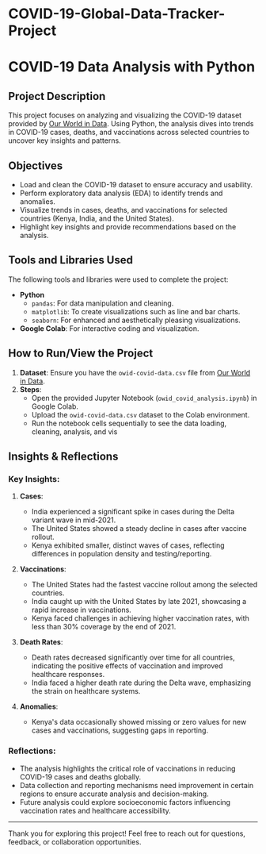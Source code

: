 # COVID-19-Global-Data-Tracker-Project
# COVID-19 Data Analysis with Python

## Project Description
This project focuses on analyzing and visualizing the COVID-19 dataset provided by [Our World in Data](https://ourworldindata.org/covid-data). Using Python, the analysis dives into trends in COVID-19 cases, deaths, and vaccinations across selected countries to uncover key insights and patterns.

## Objectives
- Load and clean the COVID-19 dataset to ensure accuracy and usability.
- Perform exploratory data analysis (EDA) to identify trends and anomalies.
- Visualize trends in cases, deaths, and vaccinations for selected countries (Kenya, India, and the United States).
- Highlight key insights and provide recommendations based on the analysis.

## Tools and Libraries Used
The following tools and libraries were used to complete the project:
- **Python**
  - `pandas`: For data manipulation and cleaning.
  - `matplotlib`: To create visualizations such as line and bar charts.
  - `seaborn`: For enhanced and aesthetically pleasing visualizations.
- **Google Colab**: For interactive coding and visualization.

## How to Run/View the Project
1. **Dataset**: Ensure you have the `owid-covid-data.csv` file from [Our World in Data](https://ourworldindata.org/covid-data).
2. **Steps**:
   - Open the provided Jupyter Notebook (`owid_covid_analysis.ipynb`) in Google Colab.
   - Upload the `owid-covid-data.csv` dataset to the Colab environment.
   - Run the notebook cells sequentially to see the data loading, cleaning, analysis, and vis

## Insights & Reflections
### Key Insights:
1. **Cases**:
   - India experienced a significant spike in cases during the Delta variant wave in mid-2021.
   - The United States showed a steady decline in cases after vaccine rollout.
   - Kenya exhibited smaller, distinct waves of cases, reflecting differences in population density and testing/reporting.

2. **Vaccinations**:
   - The United States had the fastest vaccine rollout among the selected countries.
   - India caught up with the United States by late 2021, showcasing a rapid increase in vaccinations.
   - Kenya faced challenges in achieving higher vaccination rates, with less than 30% coverage by the end of 2021.

3. **Death Rates**:
   - Death rates decreased significantly over time for all countries, indicating the positive effects of vaccination and improved healthcare responses.
   - India faced a higher death rate during the Delta wave, emphasizing the strain on healthcare systems.

4. **Anomalies**:
   - Kenya's data occasionally showed missing or zero values for new cases and vaccinations, suggesting gaps in reporting.

### Reflections:
- The analysis highlights the critical role of vaccinations in reducing COVID-19 cases and deaths globally.
- Data collection and reporting mechanisms need improvement in certain regions to ensure accurate analysis and decision-making.
- Future analysis could explore socioeconomic factors influencing vaccination rates and healthcare accessibility.

---

Thank you for exploring this project! Feel free to reach out for questions, feedback, or collaboration opportunities.
